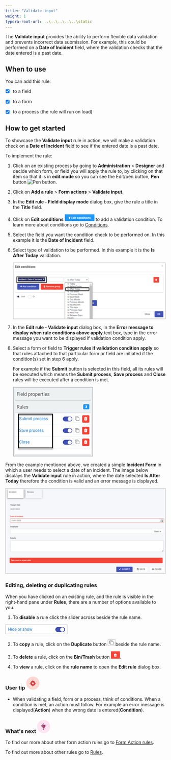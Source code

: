```yaml
---
title: "Validate input"
weight: 1
typora-root-url: ..\..\..\..\..\static
---
```




The **Validate input** provides the ability to perform flexible data validation and prevents incorrect data submission. For example, this could be performed on a **Date of Incident** field, where the validation checks that the date entered is a past date. 

## When to use

You can add this rule:

- [x] to a field
- [x] to a form 
- [x] to a process (the rule will run on load)



## How to get started

To showcase the **Validate input** rule in action, we will make a validation check on a **Date of Incident** field to see if the entered date is a past date.

To implement the rule:

1. Click on an existing process by going to **Administration** > **Designer** and decide which form, or field you will apply the rule to, by clicking on that item so that it is in **edit mode** so you can see the Edit/pen button, **Pen** button ![Pen button](http://localhost:1313/images/penicon.png).

2. Click on **Add a rule** > **Form actions** > **Validate input**.

3. In the **Edit rule - Field display mode** dialog box, give the rule a title in the **Title** field.

4. Click on **Edit conditions** ![Edit Conditions button](/images/editconditions.png) to add a validation condition. To learn more about conditions go to [Conditions](/docs/platform/rules/general/add-conditions/).

5. Select the field you want the condition check to be performed on. In this example it is the **Date of Incident** field.

6. Select type of validation to be performed. In this example it is the **Is After Today** validation.

   ![Validate input selection](/images/examples-condition-after-today.jpg)

7. In the **Edit rule - Validate input** dialog box, In the **Error message to display when rule conditions above apply** text box, type in the error message you want to be displayed if validation condition apply.

8. Select a form or field to **Trigger rules if validation condition apply** so that rules attached to that particular form or field are initiated if the condition(s) set in step 6 apply.

   For example if the **Submit** button is selected in this field, all its rules will be executed which means the **Submit process**, **Save process** and **Close** rules will be executed after a condition is met.

   ![Submit button rules](/images/submit-button-rules.jpg)

From the example mentioned above, we created a simple **Incident Form** in which a user needs to select a date of an incident. The image below displays the **Validate input** rule in action, where the date selected **Is After Today** therefore the condition is valid and an error message is displayed. 

![Incident form date error message](/images/examples-validate-input-error-message.jpg)

### Editing, deleting or duplicating rules

When you have clicked on an existing rule, and the rule is visible in the right-hand pane under **Rules**, there are a number of options available to you.

1. To **disable** a rule click the slider across beside the rule name. 

![Disable a rule](/images/disable-rule.jpg)

2. To **copy** a rule, click on the **Duplicate** button ![Duplicate button](/images/duplicate-button.jpg)beside the rule name. 

3. To **delete** a rule, click on the **Bin/Trash** button ![Bin/Trash button](/images/bin.png).

4. To **view** a rule, click on the **rule name** to open the **Edit rule** dialog box.

### User tip ![Target icon](/images/05.png) ###

- When validating a field, form or a process, think of conditions. When a condition is met, an action must follow. For example an error message is displayed(**Action**) when the wrong date is entered(**Condition**).

### What's next ![Idea icon](/images/18.png) 

To find our more about other form action rules go to [Form Action rules](/docs/platform/rules/form-actions/).

To find out more about other rules go to [Rules](/docs/platform/rules/).